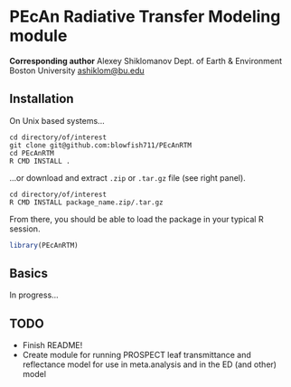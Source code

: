 # PEcAn Radiative Transfer Modeling module
**Corresponding author**
Alexey Shiklomanov
Dept. of Earth & Environment
Boston University
ashiklom@bu.edu

## Installation
On Unix based systems...
```
cd directory/of/interest
git clone git@github.com:blowfish711/PEcAnRTM
cd PEcAnRTM
R CMD INSTALL .

```

...or download and extract `.zip` or `.tar.gz` file (see right panel).


```
cd directory/of/interest
R CMD INSTALL package_name.zip/.tar.gz
```

From there, you should be able to load the package in your typical R session.

```R
library(PEcAnRTM)
```

## Basics
In progress...

## TODO
* Finish README!
* Create module for running PROSPECT leaf transmittance and reflectance model for use in meta.analysis and in the ED (and other) model
